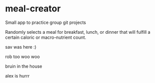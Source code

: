 # meal-creator
Small app to practice group git projects

Randomly selects a meal for breakfast, lunch, or dinner that will fulfill a certain caloric or macro-nutrient count.

sav was here :)

rob too woo woo

bruin in the house

alex is hurrr
